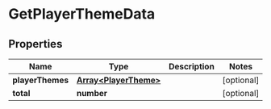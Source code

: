 
# GetPlayerThemeData

## Properties

Name | Type | Description | Notes
------------ | ------------- | ------------- | -------------
**playerThemes** | [**Array&lt;PlayerTheme&gt;**](PlayerTheme.md) |  |  [optional]
**total** | **number** |  |  [optional]



